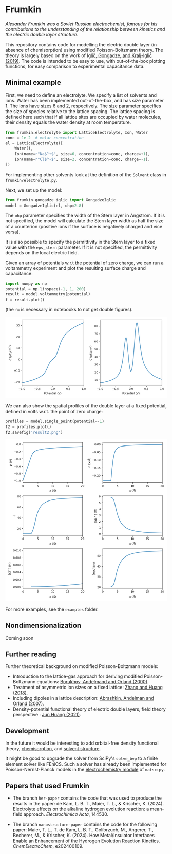 # Frumkin

_Alexander Frumkin was a Soviet Russian electrochemist, famous for his contributions to the understanding of the relationship between kinetics and the electric double layer structure._

This repository contains code for modelling the electric double layer (in absence of chemisorption) using modified Poisson-Boltzmann theory. The theory is largely based on the work of [Iglič, Gongadze, and Kralj-Iglič (2019)](https://physics.fe.uni-lj.si/publications/pdf/Iglic_et_al_PRINTED_Acta_Chim_Slov_2019.pdf). The code is intended to be easy to use, with out-of-the-box plotting functions, for easy comparison to experimental capacitance data.

## Minimal example

First, we need to define an electrolyte. We specify a list of solvents and ions. Water has been implemented out-of-the-box, and has size parameter 1. The ions have sizes 6 and 2, respectively. The size parameter specifies the size of species relative to the lattice spacing. The lattice spacing is defined here such that if all lattice sites are occupied by water molecules, their density equals the water density at room temperature. 

```python
from frumkin.electrolyte import LatticeElectrolyte, Ion, Water
conc = 1e-2  # molar concentration
el = LatticeElectrolyte([
    Water(),
    Ion(name=r"Na$^+$", size=6, concentration=conc, charge=+1),
    Ion(name=r"Cl$^-$", size=2, concentration=conc, charge=-1),
])
```

For implementing other solvents look at the definition of the `Solvent` class in `frumkin/electrolyte.py`. 

Next, we set up the model:

```python
from frumkin.gongadze_iglic import GongadzeIglic
model = GongadzeIglic(el, ohp=2.8)
```

The `ohp` parameter specifies the width of the Stern layer in Angstrom. If it is not specified, the model will calculate the Stern layer width as half the size of a counterion (positive ions if the surface is negatively charged and vice versa). 

It is also possible to specify the permittivity in the Stern layer to a fixed value with the `eps_stern` parameter. If it is not specified, the permittivity depends on the local electric field.

Given an array of potentials w.r.t the potential of zero charge, we can run a voltammetry experiment and plot the resulting surface charge and capacitance:
```python
import numpy as np 
potential = np.linspace(-1, 1, 200)
result = model.voltammetry(potential)
f = result.plot()
```
(the `f=` is necessary in notebooks to not get double figures). 

![Charge and capacitance plots](examples/result1.png)

We can also show the spatial profiles of the double layer at a fixed potential, defined in volts w.r.t. the point of zero charge:

```python
profiles = model.single_point(potential=-1)
f2 = profiles.plot()
f2.savefig('result2.png')
```

![Spatial extent of the double layer](examples/result2.png)

For more examples, see the `examples` folder.

## Nondimensionalization

Coming soon

## Further reading
Further theoretical background on modified Poisson-Boltzmann models:

* Introduction to the lattice-gas approach for deriving modified Poisson-Boltzmann equations: [Borukhov, Andelmand and Orland (2000)](https://doi.org/10.1016/S0013-4686(00)00576-4).
* Treatment of asymmetric ion sizes on a fixed lattice: [Zhang and Huang (2018)](https://doi.org/10.1021/acs.jpcc.8b08298).
* Including dipoles in a lattice description: [Abrashkin, Andelman and Orland (2007)](https://doi.org/10.1103/PhysRevLett.99.077801).
* Density-potential functional theory of electric double layers, field theory perspective : [Jun Huang (2021)](https://doi.org/10.1016/j.electacta.2021.138720).

## Development
In the future it would be interesting to add orbital-free density functional theory, [chemisorption](https://doi.org/10.1103/PhysRevApplied.23.024009), and [solvent structure](https://doi.org/10.1103/PhysRevApplied.23.024009). 


It might be good to upgrade the solver from SciPy's `solve_bvp` to a finite element solver like FEniCS. Such a solver has already been implemented for Poisson-Nernst-Planck models in the [electrochemistry module](https://libatoms.github.io/matscipy/applications/electrochemistry_2.html) of `matscipy`. 


## Papers that used Frumkin

* The branch `her-paper` contains the code that was used to produce the results in the paper: de Kam, L. B. T., Maier, T. L., & Krischer, K. (2024). Electrolyte effects on the alkaline hydrogen evolution reaction: a mean-field approach. _Electrochimica Acta_, 144530.
    
* The branch `nanostructure-paper` contains the code for the following paper: Maier, T. L., T. de Kam, L. B. T., Golibrzuch, M., Angerer, T., Becherer, M., & Krischer, K. (2024). How Metal/Insulator Interfaces Enable an Enhancement of the Hydrogen Evolution Reaction Kinetics. _ChemElectroChem_, e202400109.
